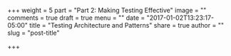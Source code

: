 +++
weight = 5
part = "Part 2: Making Testing Effective"
image = ""
comments = true
draft = true
menu = ""
date = "2017-01-02T13:23:17-05:00"
title = "Testing Architecture and Patterns"
share = true
author = ""
slug = "post-title"

+++
